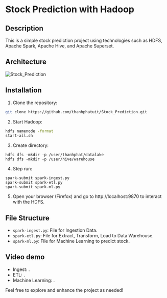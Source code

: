 # Stock Prediction with Hadoop

## Description

This is a simple stock prediction project using technologies such as HDFS, Apache Spark, Apache Hive, and Apache Superset.


## Architecture 

![Stock_Prediction](https://github.com/thanhphatuit/Stock_Prediction/assets/84914537/a4856130-cd5f-4bf0-974a-490dbd7c9fff)

## Installation

1. Clone the repository:

```bash
git clone https://github.com/thanhphatuit/Stock_Prediction.git
```

2. Start Hadoop:

```bash
hdfs namenode -format
start-all.sh
```

3. Create directory:

```
hdfs dfs -mkdir -p /user/thanhphat/datalake
hdfs dfs -mkdir -p /user/hive/warehouse
```

4. Step run:

```
spark-submit spark-ingest.py
spark-submit spark-etl.py
spark-submit spark-ml.py
```

5. Open your browser (Firefox) and go to http://localhost:9870 to interact with the HDFS.

## File Structure

- `spark-ingest.py`: File for Ingestion Data.
- `spark-etl.py`: File for Extract, Transform, Load to Data Warehouse.
- `spark-ml.py`: File for Machine Learning to predict stock.

## Video demo
- Ingest: .
- ETL: .
- Machine Learning: .

Feel free to explore and enhance the project as needed!
